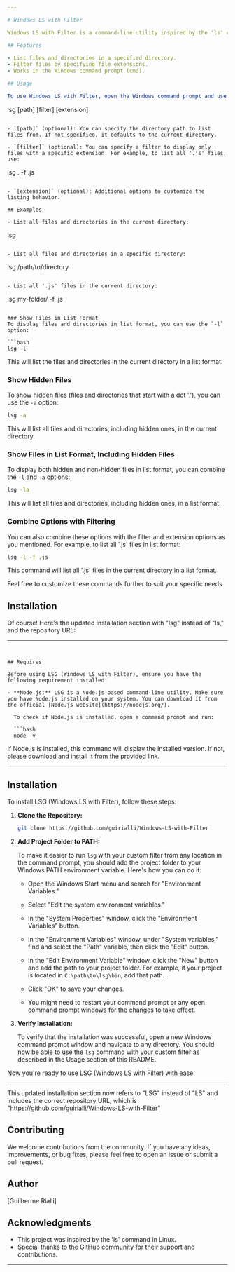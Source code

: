```yaml
---

# Windows LS with Filter

Windows LS with Filter is a command-line utility inspired by the 'ls' command in Linux. It provides a convenient way to list files and directories in the Windows command prompt while also allowing you to filter and display specific file types.

## Features

- List files and directories in a specified directory.
- Filter files by specifying file extensions.
- Works in the Windows command prompt (cmd).

## Usage

To use Windows LS with Filter, open the Windows command prompt and use the following syntax:

```
lsg [path] [filter] [extension]
```

- `[path]` (optional): You can specify the directory path to list files from. If not specified, it defaults to the current directory.

- `[filter]` (optional): You can specify a filter to display only files with a specific extension. For example, to list all '.js' files, use:
  ```
  lsg . -f .js
  ```

- `[extension]` (optional): Additional options to customize the listing behavior.

## Examples

- List all files and directories in the current directory:
  ```
  lsg
  ```

- List all files and directories in a specific directory:
  ```
  lsg /path/to/directory
  ```

- List all '.js' files in the current directory:
  ```
  lsg my-folder/ -f .js
  ```
 
### Show Files in List Format
To display files and directories in list format, you can use the `-l` option:

```bash
lsg -l
```

This will list the files and directories in the current directory in a list format.

### Show Hidden Files
To show hidden files (files and directories that start with a dot '.'), you can use the `-a` option:

```bash
lsg -a
```

This will list all files and directories, including hidden ones, in the current directory.

### Show Files in List Format, Including Hidden Files
To display both hidden and non-hidden files in list format, you can combine the `-l` and `-a` options:

```bash
lsg -la
```

This will list all files and directories, including hidden ones, in a list format.

### Combine Options with Filtering
You can also combine these options with the filter and extension options as you mentioned. For example, to list all '.js' files in list format:

```bash
lsg -l -f .js
```

This command will list all '.js' files in the current directory in a list format.

Feel free to customize these commands further to suit your specific needs.

## Installation
Of course! Here's the updated installation section with "lsg" instead of "ls," and the repository URL:

---
```


## Requires

Before using LSG (Windows LS with Filter), ensure you have the following requirement installed:

- **Node.js:** LSG is a Node.js-based command-line utility. Make sure you have Node.js installed on your system. You can download it from the official [Node.js website](https://nodejs.org/).

  To check if Node.js is installed, open a command prompt and run:

  ```bash
  node -v
  ```

  If Node.js is installed, this command will display the installed version. If not, please download and install it from the provided link.

---

## Installation

To install LSG (Windows LS with Filter), follow these steps:

1. **Clone the Repository:**

   ```bash
   git clone https://github.com/guirialli/Windows-LS-with-Filter
   ```

2. **Add Project Folder to PATH:**

   To make it easier to run `lsg` with your custom filter from any location in the command prompt, you should add the project folder to your Windows PATH environment variable. Here's how you can do it:

   - Open the Windows Start menu and search for "Environment Variables."

   - Select "Edit the system environment variables."

   - In the "System Properties" window, click the "Environment Variables" button.

   - In the "Environment Variables" window, under "System variables," find and select the "Path" variable, then click the "Edit" button.

   - In the "Edit Environment Variable" window, click the "New" button and add the path to your project folder. For example, if your project is located in `C:\path\to\lsg\bin`, add that path.

   - Click "OK" to save your changes.

   - You might need to restart your command prompt or any open command prompt windows for the changes to take effect.

3. **Verify Installation:**

   To verify that the installation was successful, open a new Windows command prompt window and navigate to any directory. You should now be able to use the `lsg` command with your custom filter as described in the Usage section of this README.

Now you're ready to use LSG (Windows LS with Filter) with ease.


---

This updated installation section now refers to "LSG" instead of "LS" and includes the correct repository URL, which is "https://github.com/guirialli/Windows-LS-with-Filter"
## Contributing

We welcome contributions from the community. If you have any ideas, improvements, or bug fixes, please feel free to open an issue or submit a pull request.

## Author

[Guilherme Rialli]

## Acknowledgments

- This project was inspired by the 'ls' command in Linux.
- Special thanks to the GitHub community for their support and contributions.

---
